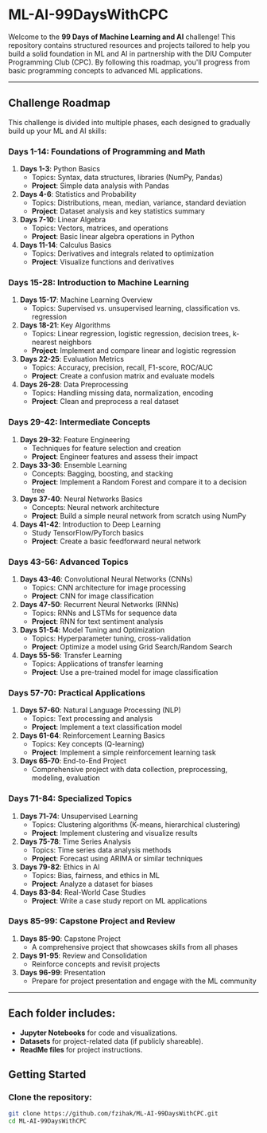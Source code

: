 # ML-AI-99DaysWithCPC

Welcome to the **99 Days of Machine Learning and AI** challenge! This repository contains structured resources and projects tailored to help you build a solid foundation in ML and AI in partnership with the DIU Computer Programming Club (CPC). By following this roadmap, you'll progress from basic programming concepts to advanced ML applications.

---

## Challenge Roadmap

This challenge is divided into multiple phases, each designed to gradually build up your ML and AI skills:

### Days 1-14: Foundations of Programming and Math
1. **Days 1-3**: Python Basics
   - Topics: Syntax, data structures, libraries (NumPy, Pandas)
   - **Project**: Simple data analysis with Pandas
2. **Days 4-6**: Statistics and Probability
   - Topics: Distributions, mean, median, variance, standard deviation
   - **Project**: Dataset analysis and key statistics summary
3. **Days 7-10**: Linear Algebra
   - Topics: Vectors, matrices, and operations
   - **Project**: Basic linear algebra operations in Python
4. **Days 11-14**: Calculus Basics
   - Topics: Derivatives and integrals related to optimization
   - **Project**: Visualize functions and derivatives

### Days 15-28: Introduction to Machine Learning
1. **Days 15-17**: Machine Learning Overview
   - Topics: Supervised vs. unsupervised learning, classification vs. regression
2. **Days 18-21**: Key Algorithms
   - Topics: Linear regression, logistic regression, decision trees, k-nearest neighbors
   - **Project**: Implement and compare linear and logistic regression
3. **Days 22-25**: Evaluation Metrics
   - Topics: Accuracy, precision, recall, F1-score, ROC/AUC
   - **Project**: Create a confusion matrix and evaluate models
4. **Days 26-28**: Data Preprocessing
   - Topics: Handling missing data, normalization, encoding
   - **Project**: Clean and preprocess a real dataset

### Days 29-42: Intermediate Concepts
1. **Days 29-32**: Feature Engineering
   - Techniques for feature selection and creation
   - **Project**: Engineer features and assess their impact
2. **Days 33-36**: Ensemble Learning
   - Concepts: Bagging, boosting, and stacking
   - **Project**: Implement a Random Forest and compare it to a decision tree
3. **Days 37-40**: Neural Networks Basics
   - Concepts: Neural network architecture
   - **Project**: Build a simple neural network from scratch using NumPy
4. **Days 41-42**: Introduction to Deep Learning
   - Study TensorFlow/PyTorch basics
   - **Project**: Create a basic feedforward neural network

### Days 43-56: Advanced Topics
1. **Days 43-46**: Convolutional Neural Networks (CNNs)
   - Topics: CNN architecture for image processing
   - **Project**: CNN for image classification
2. **Days 47-50**: Recurrent Neural Networks (RNNs)
   - Topics: RNNs and LSTMs for sequence data
   - **Project**: RNN for text sentiment analysis
3. **Days 51-54**: Model Tuning and Optimization
   - Topics: Hyperparameter tuning, cross-validation
   - **Project**: Optimize a model using Grid Search/Random Search
4. **Days 55-56**: Transfer Learning
   - Topics: Applications of transfer learning
   - **Project**: Use a pre-trained model for image classification

### Days 57-70: Practical Applications
1. **Days 57-60**: Natural Language Processing (NLP)
   - Topics: Text processing and analysis
   - **Project**: Implement a text classification model
2. **Days 61-64**: Reinforcement Learning Basics
   - Topics: Key concepts (Q-learning)
   - **Project**: Implement a simple reinforcement learning task
3. **Days 65-70**: End-to-End Project
   - Comprehensive project with data collection, preprocessing, modeling, evaluation

### Days 71-84: Specialized Topics
1. **Days 71-74**: Unsupervised Learning
   - Topics: Clustering algorithms (K-means, hierarchical clustering)
   - **Project**: Implement clustering and visualize results
2. **Days 75-78**: Time Series Analysis
   - Topics: Time series data analysis methods
   - **Project**: Forecast using ARIMA or similar techniques
3. **Days 79-82**: Ethics in AI
   - Topics: Bias, fairness, and ethics in ML
   - **Project**: Analyze a dataset for biases
4. **Days 83-84**: Real-World Case Studies
   - **Project**: Write a case study report on ML applications

### Days 85-99: Capstone Project and Review
1. **Days 85-90**: Capstone Project
   - A comprehensive project that showcases skills from all phases
2. **Days 91-95**: Review and Consolidation
   - Reinforce concepts and revisit projects
3. **Days 96-99**: Presentation
   - Prepare for project presentation and engage with the ML community

---
## Each folder includes:

- **Jupyter Notebooks** for code and visualizations.
- **Datasets** for project-related data (if publicly shareable).
- **ReadMe files** for project instructions.

## Getting Started

### Clone the repository:

```bash
git clone https://github.com/fzihak/ML-AI-99DaysWithCPC.git
cd ML-AI-99DaysWithCPC
